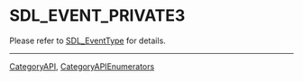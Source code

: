 # SDL_EVENT_PRIVATE3

Please refer to [SDL_EventType](SDL_EventType) for details.

----
[CategoryAPI](CategoryAPI), [CategoryAPIEnumerators](CategoryAPIEnumerators)


